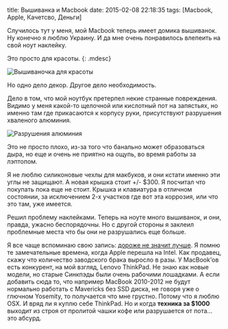 title: Вышиванка и Macbook
date: 2015-02-08 22:18:35
tags: [Macbook, Apple, Качетсво, Деньги]

Случилось тут у меня, мой Macbook теперь имеет домика вышиванок. Ну конечно я люблю Украину. И да мне очень понравилось влепеить на свой ноут наклейку. 

Это просто для красоты.
{: .mdesc}

![Вышиваночка для красоты](http://macgera.s3.amazonaws.com/mb-folk/10831836_852657174754382_395736697_n.jpg)

Но одно дело декор. Другое дело необходимость.

Дело в том, что мой ноутбук претерпел некие странные повреждения. Видимо у меня какой-то щелочной или кислотный пот на запястьях, но именно там где прикасаются к корпусу руки, присутствуют разрушения хваленого алюминия.

![Разрушения алюминия](http://macgera.s3.amazonaws.com/mb-folk/2015209031700.jpg)

Это не просто плохо, из-за того что банально может образоваться дыра, но еще и очень не приятно на ощупь, во время работы за лэптопом.

Я не люблю силиконовые чехлы для макбуков, и они кстати именно эти углы не защищают. А новая крышка стоит +/- $300. Я посчитал что покупать пока еще не стоит. Крышка и клавиатура в отличном состоянии, за исключением 2-х участков где вот эта коррозия, или что это там, уже имеется.

Решил проблему наклейками. Теперь на ноуте много вышиванок, и они, правда, ужасно беспорядочны. Но с другой стороны я заклеил проблемные места что бы они не разрушались еще больше.

Я все чаще вспоминаю свою запись: [дороже не значит лучше](/blog/expensive-not-better/). Я помню те замечательные времена, когда Apple перешла на Intel. Как продавец, скажу что количество заводского брака выросло в разы. У MacBook’ов есть конкурент, на мой взгляд, Lenovo ThinkPad. Не знаю как новые модели, но старые Синкпэды были очень рабочими лошадками. А если добавить сюда то, что например MacBook 2010-2012 не будут нормально работать с Mavericks без SSD диска, не говоря уже о глючном Yosemity, то получается что мне грустно. Потому что я люблю OSX. И вряд ли я куплю себе ThinkPad. Но и когда **техника за $1000** выходит из строя от пролитой чашки кофе или разрушается от пота… это абсурд.

